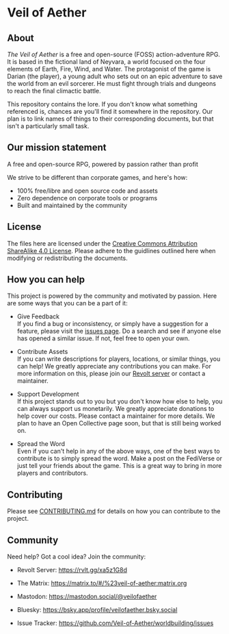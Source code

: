 # Veil of Aether

## About
*The Veil of Aether* is a free and open-source (FOSS) action-adventure RPG. It is based in the fictional land of Neyvara, a world focused on the four elements of Earth, Fire, Wind, and Water. The protagonist of the game is Darian (the player), a young adult who sets out on an epic adventure to save the world from an evil sorcerer. He must fight through trials and dungeons to reach the final climactic battle.

This repository contains the lore. If you don't know what something referenced is, chances are you'll find it somewhere in the repository. Our plan is to link names of things to their corresponding documents, but that isn't a particularly small task.

## Our mission statement

A free and open-source RPG, powered by passion rather than profit

We strive to be different than corporate games, and here's how:
- 100% free/libre and open source code and assets
- Zero dependence on corporate tools or programs
- Built and maintained by the community


## License
The files here are licensed under the [Creative Commons Attribution ShareAlike 4.0 License](LICENSE). Please adhere to the guidlines outlined here when modifying or redistributing the documents.

## How you can help

This project is powered by the community and motivated by passion. Here are some ways that you can be a part of it:

- Give Feedback  
If you find a bug or inconsistency, or simply have a suggestion for a feature, please visit the [issues page](https://github.com/Veil-of-Aether/worldbuilding/issues). Do a search and see if anyone else has opened a similar issue. If not, feel free to open your own.

- Contribute  Assets  
If you can write descriptions for players, locations, or similar things, you can help! We greatly appreciate any contributions you can make. For more information on this, please join our [Revolt server](https://rvlt.gg/xa5z1G8d) or contact a maintainer.

- Support Development  
If this project stands out to you but you don't know how else to help, you can always support us monetarily. We greatly appreciate donations to help cover our costs. Please contact a maintainer for more details. We plan to have an Open Collective page soon, but that is still being worked on.

- Spread the Word  
Even if you can't help in any of the above ways, one of the best ways to contribute is to simply spread the word. Make a post on the FediVerse or just tell your friends about the game. This is a great way to bring in more players and contributors.

## Contributing

Please see [CONTRIBUTING.md](CONTRIBUTING.md) for details on how you can contribute to the project.

## Community
Need help? Got a cool idea? Join the community:

- Revolt Server: https://rvlt.gg/xa5z1G8d

- The Matrix: https://matrix.to/#/%23veil-of-aether:matrix.org

- Mastodon: https://mastodon.social/@veilofaether

- Bluesky: https://bsky.app/profile/veilofaether.bsky.social

- Issue Tracker: https://github.com/Veil-of-Aether/worldbuilding/issues
